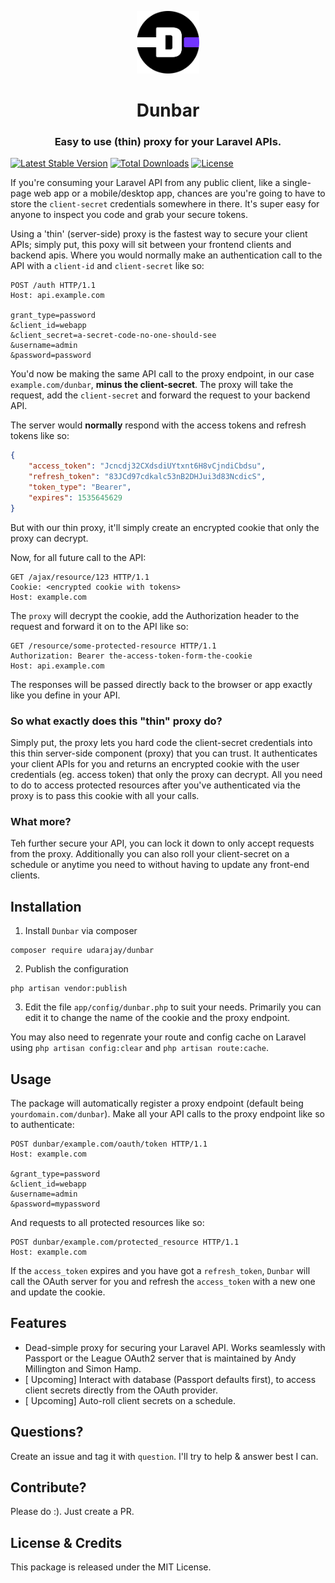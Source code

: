 <p align="center"><img src="public/image/dunbar.webp" width="100"></p>
<p align="center">
<h1 align="center">Dunbar</h1>
<h3 align="center">Easy to use (thin) proxy for your Laravel APIs.</h3>
<p align="center">

[![Latest Stable Version](https://poser.pugx.org/udarajay/dunbar/version)](https://packagist.org/packages/udarajay/dunbar)
[![Total Downloads](https://poser.pugx.org/udarajay/dunbar/downloads)](https://packagist.org/packages/udarajay/dunbar)
[![License](https://poser.pugx.org/udarajay/dunbar/license)](https://packagist.org/packages/udarajay/dunbar)

</p>

If you're consuming your Laravel API from any public client, like a single-page web app or a mobile/desktop app, chances are you're going to have to store the `client-secret` credentials somewhere in there. It's super easy for anyone to inspect you code and grab your secure tokens. 

Using a 'thin' (server-side) proxy is the fastest way to secure your client APIs; simply put, this poxy will sit between your frontend clients and backend apis. Where you would normally make an authentication call to the API with a `client-id` and `client-secret` like so:

```http
POST /auth HTTP/1.1
Host: api.example.com

grant_type=password
&client_id=webapp
&client_secret=a-secret-code-no-one-should-see
&username=admin
&password=password
```

You'd now be making the same API call to the proxy endpoint, in our case `example.com/dunbar`, **minus the client-secret**. The proxy will take the request, add the `client-secret` and forward the request to your backend API. 

The server would **normally** respond with the access tokens and refresh tokens like so:

```json
{
    "access_token": "Jcncdj32CXdsdiUYtxnt6H8vCjndiCbdsu",
    "refresh_token": "83JCd97cdkalc53nB2DHJui3d83NcdicS",
    "token_type": "Bearer",
    "expires": 1535645629
}
```

But with our thin proxy, it'll simply create an encrypted cookie that only the proxy can decrypt.

Now, for all future call to the API: 
```http
GET /ajax/resource/123 HTTP/1.1
Cookie: <encrypted cookie with tokens>
Host: example.com
```

The `proxy` will decrypt the cookie, add the Authorization header to the request and forward it on to the API like so:

```http
GET /resource/some-protected-resource HTTP/1.1
Authorization: Bearer the-access-token-form-the-cookie
Host: api.example.com
```

The responses will be passed directly back to the browser or app exactly like you define in your API.


### So what exactly does this "thin" proxy do?
Simply put, the proxy lets you hard code the client-secret credentials into this thin server-side component (proxy) that you can trust. It authenticates your client APIs for you and returns an encrypted cookie with the user credentials (eg. access token) that only the proxy can decrypt. All you need to do to access protected resources after you've authenticated via the proxy is to pass this cookie with all your calls. 

### What more? 
Teh further secure your API, you can lock it down to only accept requests from the proxy. Additionally you can also roll your client-secret on a schedule or anytime you need to without having to update any front-end clients. 

## Installation

1. Install `Dunbar` via composer

```
composer require udarajay/dunbar
```
2. Publish the configuration
```
php artisan vendor:publish
```

3. Edit the file `app/config/dunbar.php` to suit your needs. Primarily you can edit it to change the name of the cookie and the proxy endpoint.

You may also need to regenrate your route and config cache on Laravel using `php artisan config:clear` and `php artisan route:cache`.

## Usage

The package will automatically register a proxy endpoint (default being `yourdomain.com/dunbar`). Make all your API calls to the proxy endpoint like so to authenticate: 

```http
POST dunbar/example.com/oauth/token HTTP/1.1
Host: example.com

&grant_type=password
&client_id=webapp
&username=admin
&password=mypassword
```

And requests to all protected resources like so:

```http
POST dunbar/example.com/protected_resource HTTP/1.1
Host: example.com
```

If the `access_token` expires and you have got a `refresh_token`, `Dunbar` will call the OAuth server for you and refresh the `access_token` with a new one and update the cookie.

## Features
* Dead-simple proxy for securing your Laravel API. Works seamlessly with Passport or the League OAuth2 server that is maintained by Andy Millington and Simon Hamp.
* [ Upcoming] Interact with database (Passport defaults first), to access client secrets directly from the OAuth provider.
* [ Upcoming] Auto-roll client secrets on a schedule.

## Questions? 
Create an issue and tag it with `question`. I'll try to help & answer best I can. 

## Contribute? 
Please do :). Just create a PR.

## License & Credits

This package is released under the MIT License. 
